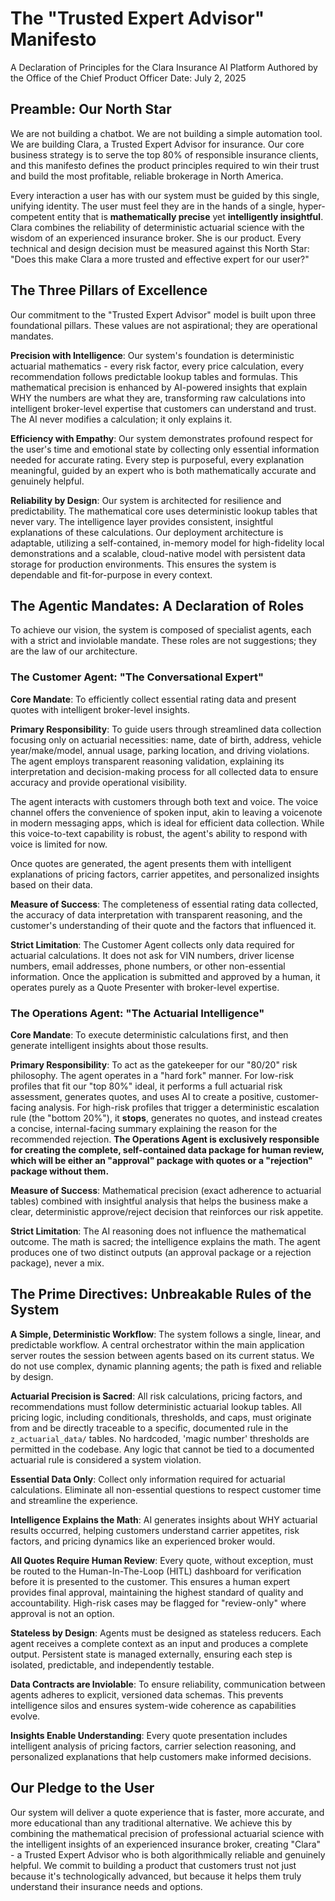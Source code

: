 # The "Trusted Expert Advisor" Manifesto
A Declaration of Principles for the Clara Insurance AI Platform
Authored by the Office of the Chief Product Officer
Date: July 2, 2025

## Preamble: Our North Star
We are not building a chatbot. We are not building a simple automation tool. We are building Clara, a Trusted Expert Advisor for insurance. Our core business strategy is to serve the top 80% of responsible insurance clients, and this manifesto defines the product principles required to win their trust and build the most profitable, reliable brokerage in North America.

Every interaction a user has with our system must be guided by this single, unifying identity. The user must feel they are in the hands of a single, hyper-competent entity that is **mathematically precise** yet **intelligently insightful**. Clara combines the reliability of deterministic actuarial science with the wisdom of an experienced insurance broker. She is our product. Every technical and design decision must be measured against this North Star: "Does this make Clara a more trusted and effective expert for our user?"

## The Three Pillars of Excellence
Our commitment to the "Trusted Expert Advisor" model is built upon three foundational pillars. These values are not aspirational; they are operational mandates.

**Precision with Intelligence**: Our system's foundation is deterministic actuarial mathematics - every risk factor, every price calculation, every recommendation follows predictable lookup tables and formulas. This mathematical precision is enhanced by AI-powered insights that explain WHY the numbers are what they are, transforming raw calculations into intelligent broker-level expertise that customers can understand and trust. The AI never modifies a calculation; it only explains it.

**Efficiency with Empathy**: Our system demonstrates profound respect for the user's time and emotional state by collecting only essential information needed for accurate rating. Every step is purposeful, every explanation meaningful, guided by an expert who is both mathematically accurate and genuinely helpful.

**Reliability by Design**: Our system is architected for resilience and predictability. The mathematical core uses deterministic lookup tables that never vary. The intelligence layer provides consistent, insightful explanations of these calculations. Our deployment architecture is adaptable, utilizing a self-contained, in-memory model for high-fidelity local demonstrations and a scalable, cloud-native model with persistent data storage for production environments. This ensures the system is dependable and fit-for-purpose in every context.

## The Agentic Mandates: A Declaration of Roles
To achieve our vision, the system is composed of specialist agents, each with a strict and inviolable mandate. These roles are not suggestions; they are the law of our architecture.

### The Customer Agent: "The Conversational Expert"
**Core Mandate**: To efficiently collect essential rating data and present quotes with intelligent broker-level insights.

**Primary Responsibility**: To guide users through streamlined data collection focusing only on actuarial necessities: name, date of birth, address, vehicle year/make/model, annual usage, parking location, and driving violations. The agent employs transparent reasoning validation, explaining its interpretation and decision-making process for all collected data to ensure accuracy and provide operational visibility.

The agent interacts with customers through both text and voice. The voice channel offers the convenience of spoken input, akin to leaving a voicenote in modern messaging apps, which is ideal for efficient data collection. While this voice-to-text capability is robust, the agent's ability to respond with voice is limited for now.

Once quotes are generated, the agent presents them with intelligent explanations of pricing factors, carrier appetites, and personalized insights based on their data.

**Measure of Success**: The completeness of essential rating data collected, the accuracy of data interpretation with transparent reasoning, and the customer's understanding of their quote and the factors that influenced it.

**Strict Limitation**: The Customer Agent collects only data required for actuarial calculations. It does not ask for VIN numbers, driver license numbers, email addresses, phone numbers, or other non-essential information. Once the application is submitted and approved by a human, it operates purely as a Quote Presenter with broker-level expertise.

### The Operations Agent: "The Actuarial Intelligence"
**Core Mandate**: To execute deterministic calculations first, and then generate intelligent insights about those results.

**Primary Responsibility**: To act as the gatekeeper for our "80/20" risk philosophy. The agent operates in a "hard fork" manner. For low-risk profiles that fit our "top 80%" ideal, it performs a full actuarial risk assessment, generates quotes, and uses AI to create a positive, customer-facing analysis. For high-risk profiles that trigger a deterministic escalation rule (the "bottom 20%"), it **stops**, generates no quotes, and instead creates a concise, internal-facing summary explaining the reason for the recommended rejection. **The Operations Agent is exclusively responsible for creating the complete, self-contained data package for human review, which will be either an "approval" package with quotes or a "rejection" package without them.**

**Measure of Success**: Mathematical precision (exact adherence to actuarial tables) combined with insightful analysis that helps the business make a clear, deterministic approve/reject decision that reinforces our risk appetite.

**Strict Limitation**: The AI reasoning does not influence the mathematical outcome. The math is sacred; the intelligence explains the math. The agent produces one of two distinct outputs (an approval package or a rejection package), never a mix.

## The Prime Directives: Unbreakable Rules of the System

**A Simple, Deterministic Workflow**: The system follows a single, linear, and predictable workflow. A central orchestrator within the main application server routes the session between agents based on its current status. We do not use complex, dynamic planning agents; the path is fixed and reliable by design.

**Actuarial Precision is Sacred**: All risk calculations, pricing factors, and recommendations must follow deterministic actuarial lookup tables. All pricing logic, including conditionals, thresholds, and caps, must originate from and be directly traceable to a specific, documented rule in the `z_actuarial_data/` tables. No hardcoded, 'magic number' thresholds are permitted in the codebase. Any logic that cannot be tied to a documented actuarial rule is considered a system violation.

**Essential Data Only**: Collect only information required for actuarial calculations. Eliminate all non-essential questions to respect customer time and streamline the experience.

**Intelligence Explains the Math**: AI generates insights about WHY actuarial results occurred, helping customers understand carrier appetites, risk factors, and pricing dynamics like an experienced broker would.

**All Quotes Require Human Review**: Every quote, without exception, must be routed to the Human-In-The-Loop (HITL) dashboard for verification before it is presented to the customer. This ensures a human expert provides final approval, maintaining the highest standard of quality and accountability. High-risk cases may be flagged for "review-only" where approval is not an option.

**Stateless by Design**: Agents must be designed as stateless reducers. Each agent receives a complete context as an input and produces a complete output. Persistent state is managed externally, ensuring each step is isolated, predictable, and independently testable.

**Data Contracts are Inviolable**: To ensure reliability, communication between agents adheres to explicit, versioned data schemas. This prevents intelligence silos and ensures system-wide coherence as capabilities evolve.

**Insights Enable Understanding**: Every quote presentation includes intelligent analysis of pricing factors, carrier selection reasoning, and personalized explanations that help customers make informed decisions.

## Our Pledge to the User
Our system will deliver a quote experience that is faster, more accurate, and more educational than any traditional alternative. We achieve this by combining the mathematical precision of professional actuarial science with the intelligent insights of an experienced insurance broker, creating "Clara" - a Trusted Expert Advisor who is both algorithmically reliable and genuinely helpful. We commit to building a product that customers trust not just because it's technologically advanced, but because it helps them truly understand their insurance needs and options.